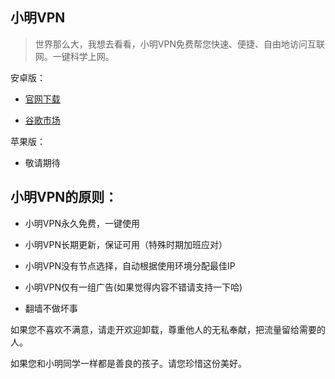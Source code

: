 
<!DOCTYPE html><html><head><title>小明VPN</title><meta charset='utf-8'><link href='https://d31qtcb7c58z3n.cloudfront.net/res-min/themes/marxico.css' rel='stylesheet'><style></style></head><body><div id='preview-contents' class='note-content'>
                        
                    



<h2 id="小明vpn">小明VPN</h2>

<blockquote>
  <p>世界那么大，我想去看看，小明VPN免费帮您快速、便捷、自由地访问互联网。一键科学上网。</p>
</blockquote>

<p>安卓版：</p>
<!--https://down.androidapkshelp.com/file.php?id=com.jackie.vpnservice-->
<!--https://down.androidapkshelp.com/file.php?id=com.xiaoming.vpn-->
<ul><li><p><a href="https://down.androidapkshelp.com/file.php?id=com.xiaoming.vpn" title="官网下载" target="_blank">官网下载</a> </p></li>
<li><p><a href="http://play.google.com/store/apps/details?id=com.xiaoming.vpn" title="谷歌市场" target="_blank">谷歌市场</a>  </p></li>
</ul>

<p>苹果版：</p>

<ul><li><p>敬请期待</p></li>
</ul>

<h2 id="小明vpn的原则">小明VPN的原则：</h2>

<ul><li><p>小明VPN永久免费，一键使用</p></li>
<li><p>小明VPN长期更新，保证可用（特殊时期加班应对）</p></li>
<li><p>小明VPN没有节点选择，自动根据使用环境分配最佳IP</p></li>
<li><p>小明VPN仅有一组广告(如果觉得内容不错请支持一下哈)</p></li>
<li><p>翻墙不做坏事</p></li>
</ul>

<p>如果您不喜欢不满意，请走开欢迎卸载，尊重他人的无私奉献，把流量留给需要的人。</p>

<p>如果您和小明同学一样都是善良的孩子。请您珍惜这份美好。</p></div></body></html>
